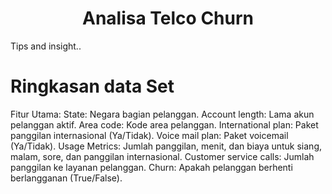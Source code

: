 <h1 align = 'center'>Analisa Telco Churn</h1>

Tips and insight..

# Ringkasan data Set
Fitur Utama:
State: Negara bagian pelanggan.
Account length: Lama akun pelanggan aktif.
Area code: Kode area pelanggan.
International plan: Paket panggilan internasional (Ya/Tidak).
Voice mail plan: Paket voicemail (Ya/Tidak).
Usage Metrics: Jumlah panggilan, menit, dan biaya untuk siang, malam, sore, dan panggilan internasional.
Customer service calls: Jumlah panggilan ke layanan pelanggan.
Churn: Apakah pelanggan berhenti berlangganan (True/False).

